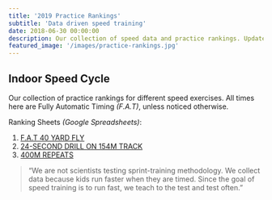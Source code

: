 ```yaml
---
title: '2019 Practice Rankings'
subtitle: 'Data driven speed training'
date: 2018-06-30 00:00:00
description: Our collection of speed data and practice rankings. Updated on practice days.
featured_image: '/images/practice-rankings.jpg'
---
```


## Indoor Speed Cycle

Our collection of practice rankings for different speed exercises. All times here are Fully Automatic Timing *(F.A.T)*, unless noticed otherwise.

Ranking Sheets *(Google Spreadsheets)*:

1. [F.A.T 40 YARD FLY](https://docs.google.com/spreadsheets/d/1zVnAxquoyIKPkbm55wgif18XGMszY3uKewwwRQTuYRw/edit#gid=0)
2. [24-SECOND DRILL ON 154M TRACK](https://docs.google.com/spreadsheets/d/1UOtuHx2tUqgVGpB1AaIulRryLn7Om2SQTb-VFVpE5KI/edit)
3. [400M REPEATS](https://docs.google.com/spreadsheets/d/18dTXgOX1dzJPj7HbbO52qwpZOGo1j8sTrL0FuGeWUxc/edit?usp=sharing)

> “We are not scientists testing sprint-training methodology. We collect data because kids run faster when they are timed. Since the goal of speed training is to run fast, we teach to the test and test often.”
